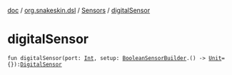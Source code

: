 [doc](../../index.md) / [org.snakeskin.dsl](../index.md) / [Sensors](index.md) / [digitalSensor](./digital-sensor.md)

# digitalSensor

`fun digitalSensor(port: `[`Int`](https://kotlinlang.org/api/latest/jvm/stdlib/kotlin/-int/index.html)`, setup: `[`BooleanSensorBuilder`](-boolean-sensor-builder/index.md)`.() -> `[`Unit`](https://kotlinlang.org/api/latest/jvm/stdlib/kotlin/-unit/index.html)` = {}): `[`DigitalSensor`](../../org.snakeskin.sensors/-digital-sensor/index.md)